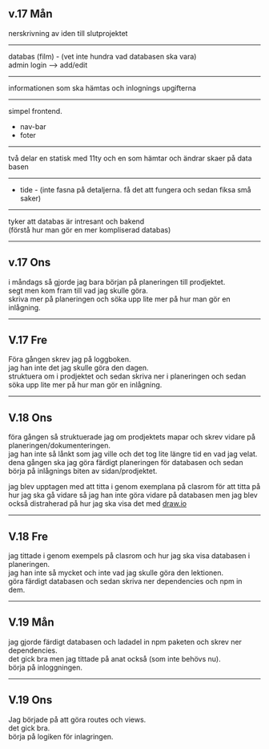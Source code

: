 ## v.17 Mån

nerskrivning av iden till slutprojektet

---

databas (film) - (vet inte hundra vad databasen ska vara)  
admin login --> add/edit

---

informationen som ska hämtas och inlognings upgifterna

---

simpel frontend.

-   nav-bar
-   foter

---

två delar en statisk med 11ty och en som hämtar och ändrar skaer på data basen

---

-   tide - (inte fasna på detaljerna. få det att fungera och sedan fiksa små saker)

---

tyker att databas är intresant och bakend  
(förstå hur man gör en mer kompliserad databas)

---

## v.17 Ons

i måndags så gjorde jag bara början på planeringen till prodjektet.  
segt men kom fram till vad jag skulle göra.  
skriva mer på planeringen och söka upp lite mer på hur man gör en inlågning.

---

## V.17 Fre

Föra gången skrev jag på loggboken.  
jag han inte det jag skulle göra den dagen.  
struktuera om i prodjektet och sedan skriva ner i planeringen och sedan söka upp lite mer på hur man gör en inlågning.

---

## V.18 Ons

föra gången så struktuerade jag om prodjektets mapar och skrev vidare på planeringen/dokumenteringen.  
jag han inte så lånkt som jag ville och det tog lite längre tid en vad jag velat.  
dena gången ska jag göra färdigt planeringen för databasen och sedan börja på inlågnings biten av sidan/prodjektet.

jag blev upptagen med att titta i genom exemplana på clasrom för att titta på hur jag ska gå vidare så jag han inte göra vidare på databasen men jag blev också distraherad på hur jag ska visa det med [draw.io](https://app.diagrams.net/)

---

## V.18 Fre

jag tittade i genom exempels på clasrom och hur jag ska visa databasen i planeringen.  
jag han inte så mycket och inte vad jag skulle göra den lektionen.  
göra färdigt databasen och sedan skriva ner dependencies och npm in dem.

---

## V.19 Mån

jag gjorde färdigt databasen och ladadel in npm paketen och skrev ner dependencies.  
det gick bra men jag tittade på anat också (som inte behövs nu).  
börja på inloggningen.

---

## V.19 Ons

Jag började på att göra routes och views.  
det gick bra.  
börja på logiken för inlagringen.
